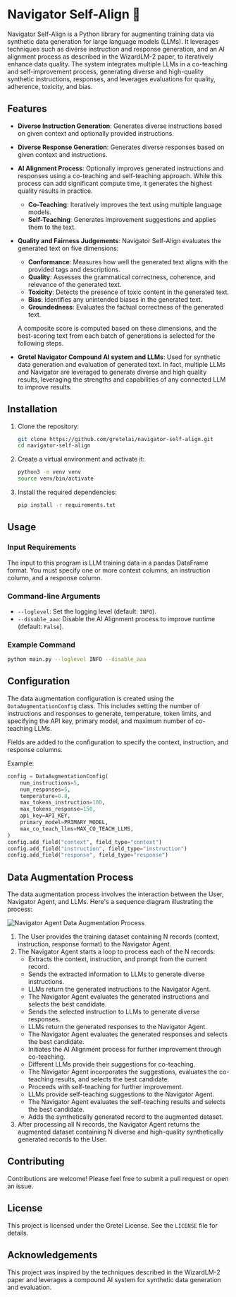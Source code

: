 # Navigator Self-Align 🚀

Navigator Self-Align is a Python library for augmenting training data via synthetic data generation for large language models (LLMs). It leverages techniques such as diverse instruction and response generation, and an AI alignment process as described in the WizardLM-2 paper, to iteratively enhance data quality. The system integrates multiple LLMs in a co-teaching and self-improvement process, generating diverse and high-quality synthetic instructions, responses, and leverages evaluations for quality, adherence, toxicity, and bias.

## Features

- **Diverse Instruction Generation**: Generates diverse instructions based on given context and optionally provided instructions.
- **Diverse Response Generation**: Generates diverse responses based on given context and instructions.
- **AI Alignment Process**: Optionally improves generated instructions and responses using a co-teaching and self-teaching approach. While this process can add significant compute time, it generates the highest quality results in practice.
  - **Co-Teaching**: Iteratively improves the text using multiple language models.
  - **Self-Teaching**: Generates improvement suggestions and applies them to the text.
- **Quality and Fairness Judgements**: Navigator Self-Align evaluates the generated text on five dimensions:
  - **Conformance**: Measures how well the generated text aligns with the provided tags and descriptions.
  - **Quality**: Assesses the grammatical correctness, coherence, and relevance of the generated text.
  - **Toxicity**: Detects the presence of toxic content in the generated text.
  - **Bias**: Identifies any unintended biases in the generated text.
  - **Groundedness**: Evaluates the factual correctness of the generated text.
  
  A composite score is computed based on these dimensions, and the best-scoring text from each batch of generations is selected for the following steps.
- **Gretel Navigator Compound AI system and LLMs**: Used for synthetic data generation and evaluation of generated text. In fact, multiple LLMs and Navigator are leveraged to generate diverse and high quality results, leveraging the strengths and capabilities of any connected LLM to improve results.

## Installation

1. Clone the repository:

   ```bash
   git clone https://github.com/gretelai/navigator-self-align.git
   cd navigator-self-align
   ```

2. Create a virtual environment and activate it:

   ```bash
   python3 -m venv venv
   source venv/bin/activate
   ```

3. Install the required dependencies:

   ```bash
   pip install -r requirements.txt
   ```

## Usage

### Input Requirements

The input to this program is LLM training data in a pandas DataFrame format. You must specify one or more context columns, an instruction column, and a response column.

### Command-line Arguments

- `--loglevel`: Set the logging level (default: `INFO`).
- `--disable_aaa`: Disable the AI Alignment process to improve runtime (default: `False`).

### Example Command

```bash
python main.py --loglevel INFO --disable_aaa
```

## Configuration

The data augmentation configuration is created using the `DataAugmentationConfig` class. This includes setting the number of instructions and responses to generate, temperature, token limits, and specifying the API key, primary model, and maximum number of co-teaching LLMs.

Fields are added to the configuration to specify the context, instruction, and response columns.

Example:

```python
config = DataAugmentationConfig(
    num_instructions=5,
    num_responses=5,
    temperature=0.8,
    max_tokens_instruction=100,
    max_tokens_response=150,
    api_key=API_KEY,
    primary_model=PRIMARY_MODEL,
    max_co_teach_llms=MAX_CO_TEACH_LLMS,
)
config.add_field("context", field_type="context")
config.add_field("instruction", field_type="instruction")
config.add_field("response", field_type="response")
```

## Data Augmentation Process

The data augmentation process involves the interaction between the User, Navigator Agent, and LLMs. Here's a sequence diagram illustrating the process:

![Navigator Agent Data Augmentation Process](docs/images/navigator_agent_augment_data.png)

1. The User provides the training dataset containing N records (context, instruction, response format) to the Navigator Agent.
2. The Navigator Agent starts a loop to process each of the N records:
   - Extracts the context, instruction, and prompt from the current record.
   - Sends the extracted information to LLMs to generate diverse instructions.
   - LLMs return the generated instructions to the Navigator Agent.
   - The Navigator Agent evaluates the generated instructions and selects the best candidate.
   - Sends the selected instruction to LLMs to generate diverse responses.
   - LLMs return the generated responses to the Navigator Agent.
   - The Navigator Agent evaluates the generated responses and selects the best candidate.
   - Initiates the AI Alignment process for further improvement through co-teaching.
   - Different LLMs provide their suggestions for co-teaching.
   - The Navigator Agent incorporates the suggestions, evaluates the co-teaching results, and selects the best candidate.
   - Proceeds with self-teaching for further improvement.
   - LLMs provide self-teaching suggestions to the Navigator Agent.
   - The Navigator Agent evaluates the self-teaching results and selects the best candidate.
   - Adds the synthetically generated record to the augmented dataset.
3. After processing all N records, the Navigator Agent returns the augmented dataset containing N diverse and high-quality synthetically generated records to the User.

## Contributing

Contributions are welcome! Please feel free to submit a pull request or open an issue.

## License

This project is licensed under the Gretel License. See the `LICENSE` file for details.

## Acknowledgements

This project was inspired by the techniques described in the WizardLM-2 paper and leverages a compound AI system for synthetic data generation and evaluation.